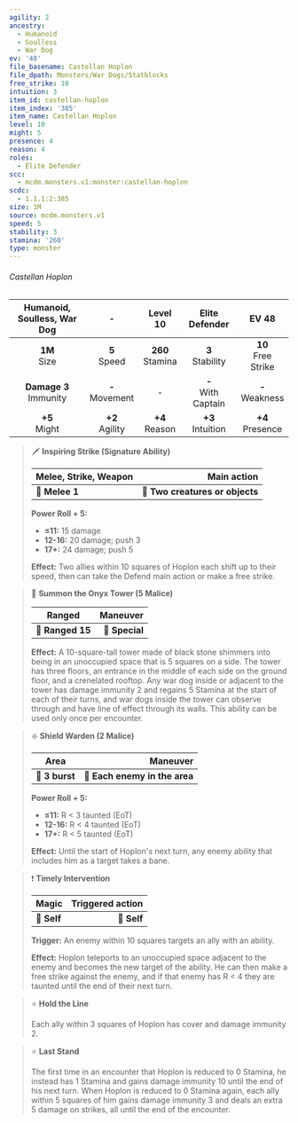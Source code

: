 ```yaml
---
agility: 2
ancestry:
  - Humanoid
  - Soulless
  - War Dog
ev: '48'
file_basename: Castellan Hoplon
file_dpath: Monsters/War Dogs/Statblocks
free_strike: 10
intuition: 3
item_id: castellan-hoplon
item_index: '385'
item_name: Castellan Hoplon
level: 10
might: 5
presence: 4
reason: 4
roles:
  - Elite Defender
scc:
  - mcdm.monsters.v1:monster:castellan-hoplon
scdc:
  - 1.1.1:2:385
size: 1M
source: mcdm.monsters.v1
speed: 5
stability: 3
stamina: '260'
type: monster
---
```


###### Castellan Hoplon

| Humanoid, Soulless, War Dog |          -          |       Level 10       |     Elite Defender      |          EV 48          |
| :-------------------------: | :-----------------: | :------------------: | :---------------------: | :---------------------: |
|      **1M**<br/> Size       |  **5**<br/> Speed   | **260**<br/> Stamina |  **3**<br/> Stability   | **10**<br/> Free Strike |
| **Damage 3**<br/> Immunity  | **-**<br/> Movement |          -           | **-**<br/> With Captain |   **-**<br/> Weakness   |
|      **+5**<br/> Might      | **+2**<br/> Agility |  **+4**<br/> Reason  |  **+3**<br/> Intuition  |  **+4**<br/> Presence   |

<!-- -->
> 🗡 **Inspiring Strike (Signature Ability)**
>
> | **Melee, Strike, Weapon** |                 **Main action** |
> | ------------------------- | ------------------------------: |
> | **📏 Melee 1**            | **🎯 Two creatures or objects** |
>
> **Power Roll + 5:**
>
> - **≤11:** 15 damage
> - **12-16:** 20 damage; push 3
> - **17+:** 24 damage; push 5
>
> **Effect:** Two allies within 10 squares of Hoplon each shift up to their speed, then can take the Defend main action or make a free strike.

<!-- -->
> 🏹 **Summon the Onyx Tower (5 Malice)**
>
> | **Ranged**       |   **Maneuver** |
> | ---------------- | -------------: |
> | **📏 Ranged 15** | **🎯 Special** |
>
> **Effect:** A 10-square-tall tower made of black stone shimmers into being in an unoccupied space that is 5 squares on a side. The tower has three floors, an entrance in the middle of each side on the ground floor, and a crenelated rooftop. Any war dog inside or adjacent to the tower has damage immunity 2 and regains 5 Stamina at the start of each of their turns, and war dogs inside the tower can observe through and have line of effect through its walls. This ability can be used only once per encounter.

<!-- -->
> ❇️ **Shield Warden (2 Malice)**
>
> | **Area**       |                  **Maneuver** |
> | -------------- | ----------------------------: |
> | **📏 3 burst** | **🎯 Each enemy in the area** |
>
> **Power Roll + 5:**
>
> - **≤11:** R < 3 taunted (EoT)
> - **12-16:** R < 4 taunted (EoT)
> - **17+:** R < 5 taunted (EoT)
>
> **Effect:** Until the start of Hoplon's next turn, any enemy ability that includes him as a target takes a bane.

<!-- -->
> ❗️ **Timely Intervention**
>
> | **Magic**   | **Triggered action** |
> | ----------- | -------------------: |
> | **📏 Self** |          **🎯 Self** |
>
> **Trigger:** An enemy within 10 squares targets an ally with an ability.
>
> **Effect:** Hoplon teleports to an unoccupied space adjacent to the enemy and becomes the new target of the ability. He can then make a free strike against the enemy, and if that enemy has R < 4 they are taunted until the end of their next turn.

<!-- -->
> ⭐️ **Hold the Line**
>
> Each ally within 3 squares of Hoplon has cover and damage immunity 2.

<!-- -->
> ⭐️ **Last Stand**
>
> The first time in an encounter that Hoplon is reduced to 0 Stamina, he instead has 1 Stamina and gains damage immunity 10 until the end of his next turn. When Hoplon is reduced to 0 Stamina again, each ally within 5 squares of him gains damage immunity 3 and deals an extra 5 damage on strikes, all until the end of the encounter.
